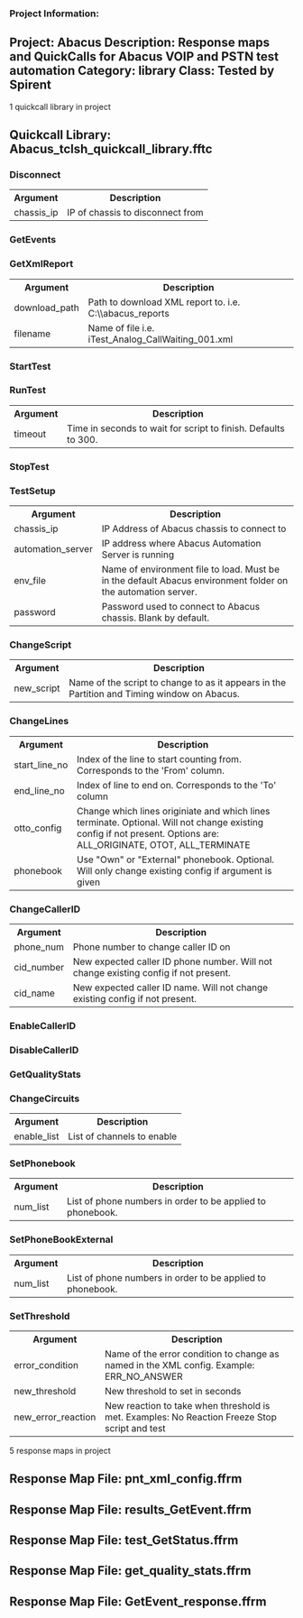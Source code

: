 ### Project Information:
Project: Abacus
Description: Response maps and QuickCalls for Abacus VOIP and PSTN test automation
Category: library
Class: Tested by Spirent
 ----
1 quickcall library in project
## Quickcall Library: Abacus_tclsh_quickcall_library.fftc
### Disconnect
<table><tr><th>Argument</th><th>Description</th></tr>
<tr><td>chassis_ip</td><td>IP of chassis to disconnect from</tr></td></table>

### GetEvents
### GetXmlReport
<table><tr><th>Argument</th><th>Description</th></tr>
<tr><td>download_path</td><td>Path to download XML report to.
i.e. C:\\abacus_reports
</tr></td>
<tr><td>filename</td><td>Name of file 
i.e. iTest_Analog_CallWaiting_001.xml</tr></td></table>

### StartTest
### RunTest
<table><tr><th>Argument</th><th>Description</th></tr>
<tr><td>timeout</td><td>Time in seconds to wait for script to finish. Defaults to 300. </tr></td></table>

### StopTest
### TestSetup
<table><tr><th>Argument</th><th>Description</th></tr>
<tr><td>chassis_ip</td><td>IP Address of Abacus chassis to connect to
</tr></td>
<tr><td>automation_server</td><td>IP address where Abacus Automation Server is running</tr></td>
<tr><td>env_file</td><td>Name of environment file to load. Must be in the default Abacus environment folder on the automation server.</tr></td>
<tr><td>password</td><td>Password used to connect to Abacus chassis. Blank by default. </tr></td></table>

### ChangeScript
<table><tr><th>Argument</th><th>Description</th></tr>
<tr><td>new_script</td><td>Name of the script to change to as it appears in the Partition and Timing window on Abacus. </tr></td></table>

### ChangeLines
<table><tr><th>Argument</th><th>Description</th></tr>
<tr><td>start_line_no</td><td> Index of the line to start counting from. Corresponds to the 'From' column. </tr></td>
<tr><td>end_line_no</td><td>Index of line to end on. Corresponds to the 'To' column</tr></td>
<tr><td>otto_config</td><td>Change which lines originiate and which lines terminate. Optional. Will not change existing config if not present. 
Options are: ALL_ORIGINATE, OTOT, ALL_TERMINATE</tr></td>
<tr><td>phonebook</td><td>Use "Own" or "External" phonebook. Optional. Will only change existing config if argument is given</tr></td></table>

### ChangeCallerID
<table><tr><th>Argument</th><th>Description</th></tr>
<tr><td>phone_num</td><td>Phone number to change caller ID on</tr></td>
<tr><td>cid_number</td><td> New expected caller ID phone number. Will not change existing config if not present. </tr></td>
<tr><td>cid_name</td><td> New expected caller ID name. Will not change existing config if not present. </tr></td></table>

### EnableCallerID
### DisableCallerID
### GetQualityStats
### ChangeCircuits
<table><tr><th>Argument</th><th>Description</th></tr>
<tr><td>enable_list</td><td>List of channels to enable</tr></td></table>

### SetPhonebook
<table><tr><th>Argument</th><th>Description</th></tr>
<tr><td>num_list</td><td>List of phone numbers in order to be applied to phonebook.
</tr></td></table>

### SetPhoneBookExternal
<table><tr><th>Argument</th><th>Description</th></tr>
<tr><td>num_list</td><td>List of phone numbers in order to be applied to phonebook.
</tr></td></table>

### SetThreshold
<table><tr><th>Argument</th><th>Description</th></tr>
<tr><td>error_condition</td><td>Name of the error condition to change as named in the XML config. 
Example: ERR_NO_ANSWER</tr></td>
<tr><td>new_threshold</td><td>New threshold to set in seconds</tr></td>
<tr><td>new_error_reaction</td><td>New reaction to take when threshold is met. Examples:
No Reaction
Freeze
Stop script and test</tr></td></table>

5 response maps in project
## Response Map File: pnt_xml_config.ffrm
## Response Map File: results_GetEvent.ffrm
## Response Map File: test_GetStatus.ffrm
## Response Map File: get_quality_stats.ffrm
## Response Map File: GetEvent_response.ffrm